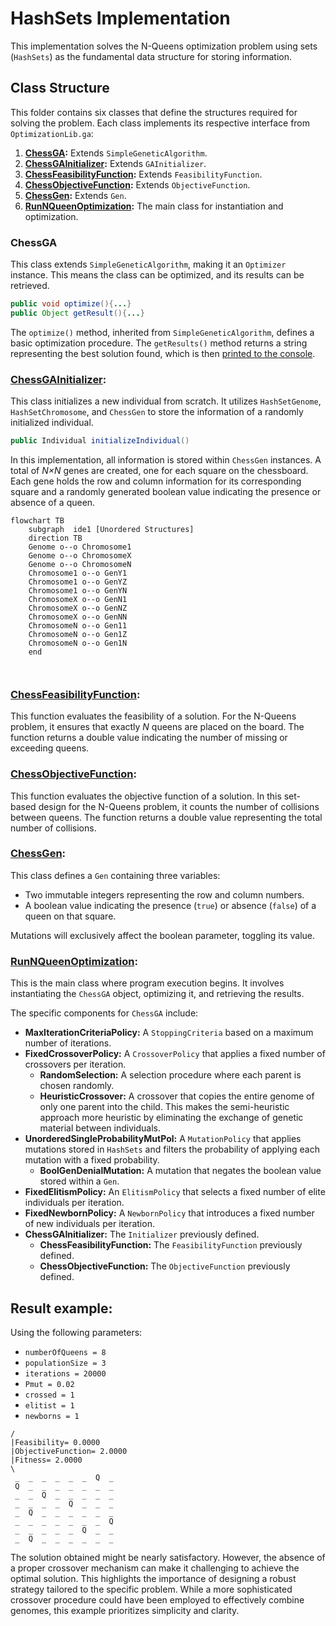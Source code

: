 # HashSets Implementation

This implementation solves the N-Queens optimization problem using sets (`HashSets`) as the fundamental data structure for storing information.

## Class Structure

This folder contains six classes that define the structures required for solving the problem. Each class implements its respective interface from `OptimizationLib.ga`:

1. **[ChessGA](#chessga):** Extends `SimpleGeneticAlgorithm`.
2. **[ChessGAInitializer](#chessgainitializer):** Extends `GAInitializer`.
3. **[ChessFeasibilityFunction](#chessfeasibilityfunction):** Extends `FeasibilityFunction`.
4. **[ChessObjectiveFunction](#chessobjectivefunction):** Extends `ObjectiveFunction`.
5. **[ChessGen](#chessgen):** Extends `Gen`.
6. **[RunNQueenOptimization](#runnqueenoptimization):** The main class for instantiation and optimization.

### ChessGA

This class extends `SimpleGeneticAlgorithm`, making it an `Optimizer` instance. This means the class can be optimized, and its results can be retrieved.

```java
public void optimize(){...}
public Object getResult(){...}
````
The `optimize()` method, inherited from `SimpleGeneticAlgorithm`, defines a basic optimization procedure. The `getResults()` method returns a string representing the best solution found, which is then [printed to the console](#result-example).

### [ChessGAInitializer](https://github.com/SergioOyaga/GeneticAlgorithmExamples/blob/master/src/main/java/org/soyaga/examples/NQueenProblem/SimpleGAs/HashSets/ChessGAInitializer.java):
This class initializes a new individual from scratch. It utilizes `HashSetGenome`, `HashSetChromosome`, and `ChessGen` to store the information of a randomly initialized individual.

````java
public Individual initializeIndividual()
````
In this implementation, all information is stored within `ChessGen` instances. A total of *N×N* genes are created, one for each square on the chessboard. Each gene holds the row and column information for its corresponding square and a randomly generated boolean value indicating the presence or absence of a queen.

````mermaid
flowchart TB
    subgraph  ide1 [Unordered Structures]
    direction TB    
    Genome o--o Chromosome1
    Genome o--o ChromosomeX
    Genome o--o ChromosomeN
    Chromosome1 o--o GenY1
    Chromosome1 o--o GenYZ
    Chromosome1 o--o GenYN
    ChromosomeX o--o GenN1
    ChromosomeX o--o GenNZ
    ChromosomeX o--o GenNN
    ChromosomeN o--o Gen11
    ChromosomeN o--o Gen1Z
    ChromosomeN o--o Gen1N
    end
    
    
````


### [ChessFeasibilityFunction](https://github.com/SergioOyaga/GeneticAlgorithmExamples/blob/master/src/main/java/org/soyaga/examples/NQueenProblem/SimpleGAs/HashSets/ChessFeasibilityFunction.java):
This function evaluates the feasibility of a solution. For the N-Queens problem, it ensures that exactly *N* queens are placed on the board. The function returns a double value indicating the number of missing or exceeding queens.

### [ChessObjectiveFunction](https://github.com/SergioOyaga/GeneticAlgorithmExamples/blob/master/src/main/java/org/soyaga/examples/NQueenProblem/SimpleGAs/HashSets/ChessObjectiveFunction.java):
This function evaluates the objective function of a solution. In this set-based design for the N-Queens problem, it counts the number of collisions between queens. The function returns a double value representing the total number of collisions.

### [ChessGen](https://github.com/SergioOyaga/GeneticAlgorithmExamples/blob/master/src/main/java/org/soyaga/examples/NQueenProblem/SimpleGAs/HashSets/ChessGen.java):
This class defines a `Gen` containing three variables:

- Two immutable integers representing the row and column numbers.
- A boolean value indicating the presence (`true`) or absence (`false`) of a queen on that square.

Mutations will exclusively affect the boolean parameter, toggling its value.

### [RunNQueenOptimization](https://github.com/SergioOyaga/GeneticAlgorithmExamples/blob/master/src/main/java/org/soyaga/examples/NQueenProblem/SimpleGAs/HashSets/RunNQueenOptimization.java):
This is the main class where program execution begins. It involves instantiating the `ChessGA` object, optimizing it, and retrieving the results.

The specific components for `ChessGA` include:

- **MaxIterationCriteriaPolicy:** A `StoppingCriteria` based on a maximum number of iterations.
- **FixedCrossoverPolicy:** A `CrossoverPolicy` that applies a fixed number of crossovers per iteration.
  - **RandomSelection:** A selection procedure where each parent is chosen randomly.
  - **HeuristicCrossover:** A crossover that copies the entire genome of only one parent into the child. This makes the semi-heuristic approach more heuristic by eliminating the exchange of genetic material between individuals.
- **UnorderedSingleProbabilityMutPol:** A `MutationPolicy` that applies mutations stored in `HashSets` and filters the probability of applying each mutation with a fixed probability.
  - **BoolGenDenialMutation:** A mutation that negates the boolean value stored within a `Gen`.
- **FixedElitismPolicy:** An `ElitismPolicy` that selects a fixed number of elite individuals per iteration.
- **FixedNewbornPolicy:** A `NewbornPolicy` that introduces a fixed number of new individuals per iteration.
- **ChessGAInitializer:** The `Initializer` previously defined.
  - **ChessFeasibilityFunction:** The `FeasibilityFunction` previously defined.
  - **ChessObjectiveFunction:** The `ObjectiveFunction` previously defined.

## Result example:
Using the following parameters:

- `numberOfQueens = 8`
- `populationSize = 3`
- `iterations = 20000`
- `Pmut = 0.02`
- `crossed = 1`
- `elitist = 1`
- `newborns = 1`
````
/
|Feasibility= 0.0000
|ObjectiveFunction= 2.0000
|Fitness= 2.0000
\
 _  _  _  _  _  _  Q  _ 
 Q  _  _  _  _  _  _  _ 
 _  _  Q  _  _  _  _  _ 
 _  _  _  _  Q  _  _  _ 
 _  Q  _  _  _  _  _  _ 
 _  _  _  _  _  _  _  Q 
 _  _  _  _  _  Q  _  _ 
 _  Q  _  _  _  _  _  _ 
````
The solution obtained might be nearly satisfactory. However, the absence of a proper crossover mechanism can make it challenging to achieve the optimal solution. This highlights the importance of designing a robust strategy tailored to the specific problem. While a more sophisticated crossover procedure could have been employed to effectively combine genomes, this example prioritizes simplicity and clarity. 

